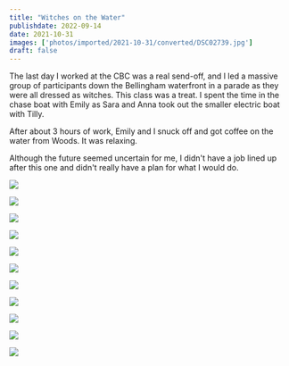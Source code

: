 ```yaml
---
title: "Witches on the Water"
publishdate: 2022-09-14
date: 2021-10-31
images: ['photos/imported/2021-10-31/converted/DSC02739.jpg']
draft: false
---
```


The last day I worked at the CBC was a real send-off, and I led a massive group of participants down the Bellingham waterfront in a parade as they were all dressed as witches.  This class was a treat.  I spent the time in the chase boat with Emily as Sara and Anna took out the smaller electric boat with Tilly.

After about 3 hours of work, Emily and I snuck off and got coffee on the water from Woods.  It was relaxing.

Although the future seemed uncertain for me, I didn't have a job lined up after this one and didn't really have a plan for what I would do.

![](photos/imported/2021-10-31/converted/DSC02412.jpg)

![](photos/imported/2021-10-31/converted/DSC02418.jpg)

![](photos/imported/2021-10-31/converted/DSC02474.jpg)

![](photos/imported/2021-10-31/converted/DSC02489.jpg)

![](photos/imported/2021-10-31/converted/DSC02547.jpg)

![](photos/imported/2021-10-31/converted/DSC02551.jpg)

![](photos/imported/2021-10-31/converted/DSC02599.jpg)

![](photos/imported/2021-10-31/converted/DSC02641.jpg)

![](photos/imported/2021-10-31/converted/DSC02655.jpg)

![](photos/imported/2021-10-31/converted/DSC02739.jpg)

![](photos/imported/2021-10-31/converted/DSC02752.jpg)

